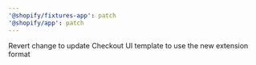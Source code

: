 ```yaml
---
'@shopify/fixtures-app': patch
'@shopify/app': patch
---
```


Revert change to update Checkout UI template to use the new extension format

